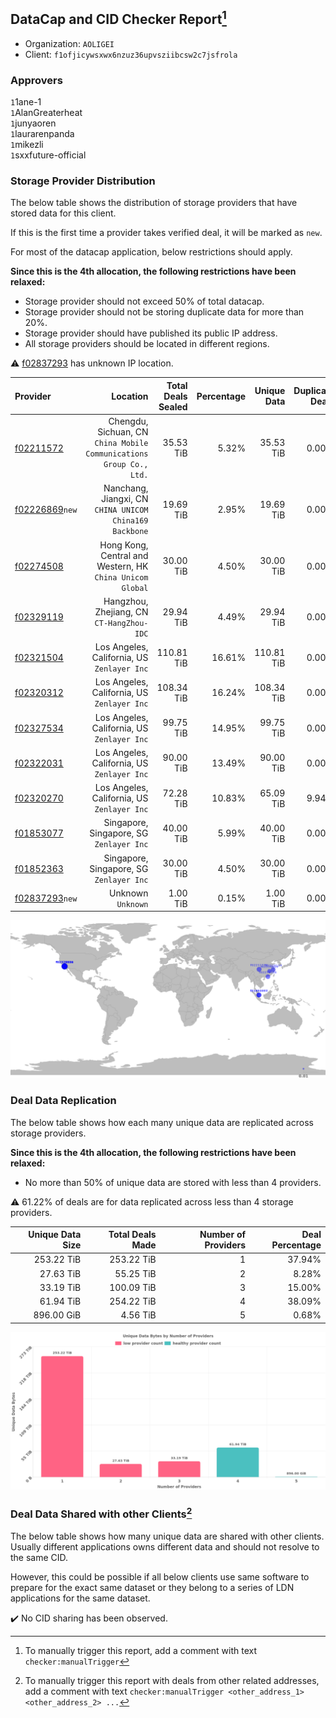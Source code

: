 ## DataCap and CID Checker Report[^1]
 - Organization: `AOLIGEI`
 - Client: `f1ofjicywsxwx6nzuz36upvsziibcsw2c7jsfrola`
### Approvers
`1`1ane-1<br/>`1`AlanGreaterheat<br/>`1`junyaoren<br/>`1`laurarenpanda<br/>`1`mikezli<br/>`1`sxxfuture-official


### Storage Provider Distribution
The below table shows the distribution of storage providers that have stored data for this client.

If this is the first time a provider takes verified deal, it will be marked as `new`.

For most of the datacap application, below restrictions should apply.

**Since this is the 4th allocation, the following restrictions have been relaxed:**
 - Storage provider should not exceed 50% of total datacap.
 - Storage provider should not be storing duplicate data for more than 20%.
 - Storage provider should have published its public IP address.
 - All storage providers should be located in different regions.

⚠️ [f02837293](https://filfox.info/en/address/f02837293) has unknown IP location.

| Provider                                                    |                                                               Location | Total Deals Sealed | Percentage | Unique Data | Duplicate Deals |
| :---------------------------------------------------------- | ---------------------------------------------------------------------: | -----------------: | ---------: | ----------: | --------------: |
| [f02211572](https://filfox.info/en/address/f02211572)       | Chengdu, Sichuan, CN<br/>`China Mobile Communications Group Co., Ltd.` |          35.53 TiB |      5.32% |   35.53 TiB |           0.00% |
| [f02226869](https://filfox.info/en/address/f02226869)`new`  |             Nanchang, Jiangxi, CN<br/>`CHINA UNICOM China169 Backbone` |          19.69 TiB |      2.95% |   19.69 TiB |           0.00% |
| [f02274508](https://filfox.info/en/address/f02274508)       |           Hong Kong, Central and Western, HK<br/>`China Unicom Global` |          30.00 TiB |      4.50% |   30.00 TiB |           0.00% |
| [f02329119](https://filfox.info/en/address/f02329119)       |                           Hangzhou, Zhejiang, CN<br/>`CT-HangZhou-IDC` |          29.94 TiB |      4.49% |   29.94 TiB |           0.00% |
| [f02321504](https://filfox.info/en/address/f02321504)       |                         Los Angeles, California, US<br/>`Zenlayer Inc` |         110.81 TiB |     16.61% |  110.81 TiB |           0.00% |
| [f02320312](https://filfox.info/en/address/f02320312)       |                         Los Angeles, California, US<br/>`Zenlayer Inc` |         108.34 TiB |     16.24% |  108.34 TiB |           0.00% |
| [f02327534](https://filfox.info/en/address/f02327534)       |                         Los Angeles, California, US<br/>`Zenlayer Inc` |          99.75 TiB |     14.95% |   99.75 TiB |           0.00% |
| [f02322031](https://filfox.info/en/address/f02322031)       |                         Los Angeles, California, US<br/>`Zenlayer Inc` |          90.00 TiB |     13.49% |   90.00 TiB |           0.00% |
| [f02320270](https://filfox.info/en/address/f02320270)       |                         Los Angeles, California, US<br/>`Zenlayer Inc` |          72.28 TiB |     10.83% |   65.09 TiB |           9.94% |
| [f01853077](https://filfox.info/en/address/f01853077)       |                            Singapore, Singapore, SG<br/>`Zenlayer Inc` |          40.00 TiB |      5.99% |   40.00 TiB |           0.00% |
| [f01852363](https://filfox.info/en/address/f01852363)       |                            Singapore, Singapore, SG<br/>`Zenlayer Inc` |          30.00 TiB |      4.50% |   30.00 TiB |           0.00% |
| [f02837293](https://filfox.info/en/address/f02837293)`new`  |                                                  Unknown<br/>`Unknown` |           1.00 TiB |      0.15% |    1.00 TiB |           0.00% |

<img src="https://raw.githubusercontent.com/data-preservation-programs/filplus-checker-assets/main/filecoin-project/filecoin-plus-large-datasets/issues/2077/1699587634664.png"/>

### Deal Data Replication
The below table shows how each many unique data are replicated across storage providers.


**Since this is the 4th allocation, the following restrictions have been relaxed:**
- No more than 50% of unique data are stored with less than 4 providers.

⚠️ 61.22% of deals are for data replicated across less than 4 storage providers.

| Unique Data Size | Total Deals Made | Number of Providers | Deal Percentage |
| ---------------: | ---------------: | ------------------: | --------------: |
|       253.22 TiB |       253.22 TiB |                   1 |          37.94% |
|        27.63 TiB |        55.25 TiB |                   2 |           8.28% |
|        33.19 TiB |       100.09 TiB |                   3 |          15.00% |
|        61.94 TiB |       254.22 TiB |                   4 |          38.09% |
|       896.00 GiB |         4.56 TiB |                   5 |           0.68% |

<img src="https://raw.githubusercontent.com/data-preservation-programs/filplus-checker-assets/main/filecoin-project/filecoin-plus-large-datasets/issues/2077/1699587635256.png"/>

### Deal Data Shared with other Clients[^3]
The below table shows how many unique data are shared with other clients.
Usually different applications owns different data and should not resolve to the same CID.

However, this could be possible if all below clients use same software to prepare for the exact same dataset or they belong to a series of LDN applications for the same dataset.

✔️ No CID sharing has been observed.

[^1]: To manually trigger this report, add a comment with text `checker:manualTrigger`

[^2]: Deals from those addresses are combined into this report as they are specified with `checker:manualTrigger`

[^3]: To manually trigger this report with deals from other related addresses, add a comment with text `checker:manualTrigger <other_address_1> <other_address_2> ...`
